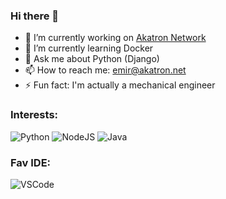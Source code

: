 ### Hi there 👋

- 🔭 I’m currently working on [Akatron Network](https://github.com/Akatron-Network)
- 🌱 I’m currently learning Docker
- 💬 Ask me about Python (Django)
- 📫 How to reach me: emir@akatron.net
- ⚡ Fun fact: I'm actually a mechanical engineer

### Interests:

![Python](https://badges.aleen42.com/src/python.svg)
![NodeJS](https://badges.aleen42.com/src/node.svg)
![Java](https://badges.aleen42.com/src/java.svg)

### Fav IDE:

![VSCode](https://badges.aleen42.com/src/visual_studio_code.svg)

